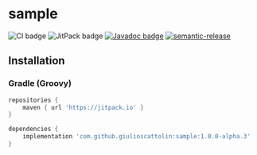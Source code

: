 # sample
![CI badge](https://github.com/giulioscattolin/sample/actions/workflows/gradle.yml/badge.svg)
![JitPack badge](https://jitpack.io/v/giulioscattolin/sample.svg)
[![Javadoc badge](https://img.shields.io/badge/Javadoc-1.0.0--alpha.3-brightgreen)](https://javadoc.jitpack.io/com/github/giulioscattolin/sample/1.0.0-alpha.3/javadoc/)
[![semantic-release](https://img.shields.io/badge/%20%20%F0%9F%93%A6%F0%9F%9A%80-semantic--release-e10079.svg)](https://github.com/semantic-release/semantic-release)

## Installation

### Gradle (Groovy)
```groovy
repositories {
    maven { url 'https://jitpack.io' }
}

dependencies {
    implementation 'com.github.giulioscattolin:sample:1.0.0-alpha.3'
}
```